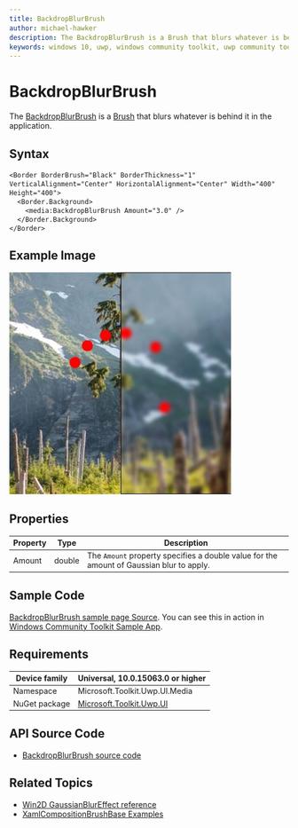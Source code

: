 ```yaml
---
title: BackdropBlurBrush
author: michael-hawker
description: The BackdropBlurBrush is a Brush that blurs whatever is behind it in the application.
keywords: windows 10, uwp, windows community toolkit, uwp community toolkit, uwp toolkit, brush, backdrop, blur
---
```


# BackdropBlurBrush

The [BackdropBlurBrush](https://docs.microsoft.com/dotnet/api/microsoft.toolkit.uwp.ui.media.backdropblurbrush) is a [Brush](https://docs.microsoft.com/uwp/api/windows.ui.xaml.media.brush) that blurs whatever is behind it in the application.

## Syntax

```xaml
<Border BorderBrush="Black" BorderThickness="1" VerticalAlignment="Center" HorizontalAlignment="Center" Width="400" Height="400">
  <Border.Background>
    <media:BackdropBlurBrush Amount="3.0" />
  </Border.Background>
</Border>
```

## Example Image

![Backdrop Blur](../resources/images/Brushes/BackdropBlur.jpg "Backdrop Blur")

## Properties

| Property | Type | Description |
| -- | -- | -- |
| Amount | double | The `Amount` property specifies a double value for the amount of Gaussian blur to apply. |

## Sample Code

[BackdropBlurBrush sample page Source](https://github.com/Microsoft/WindowsCommunityToolkit//tree/master/Microsoft.Toolkit.Uwp.SampleApp/SamplePages/BackdropBlurBrush). You can see this in action in [Windows Community Toolkit Sample App](https://www.microsoft.com/store/apps/9NBLGGH4TLCQ).

## Requirements

| Device family | Universal, 10.0.15063.0 or higher |
| --- | --- |
| Namespace | Microsoft.Toolkit.Uwp.UI.Media |
| NuGet package | [Microsoft.Toolkit.Uwp.UI](https://www.nuget.org/packages/Microsoft.Toolkit.Uwp.UI/) |

## API Source Code

- [BackdropBlurBrush source code](https://github.com/Microsoft/WindowsCommunityToolkit//blob/master/Microsoft.Toolkit.Uwp/Media/BackdropBlurBrush.cs)

## Related Topics

- [Win2D GaussianBlurEffect reference](http://microsoft.github.io/Win2D/html/T_Microsoft_Graphics_Canvas_Effects_GaussianBlurEffect.htm)
- [XamlCompositionBrushBase Examples](https://docs.microsoft.com/uwp/api/windows.ui.xaml.media.xamlcompositionbrushbase#examples)
